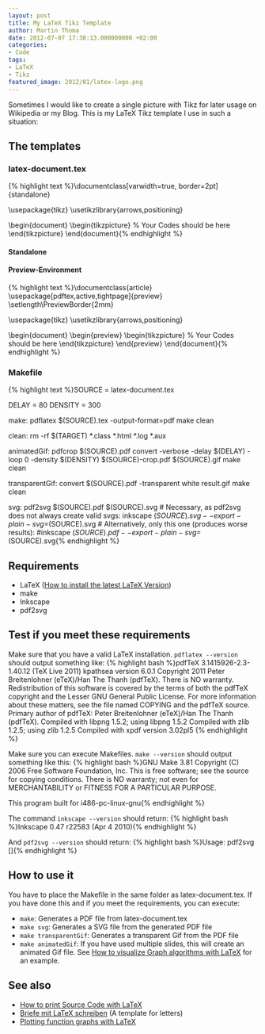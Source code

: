 ```yaml
---
layout: post
title: My LaTeX Tikz Template
author: Martin Thoma
date: 2012-07-07 17:38:13.000000000 +02:00
categories:
- Code
tags:
- LaTeX
- Tikz
featured_image: 2012/01/latex-logo.png
---
```

Sometimes I would like to create a single picture with Tikz for later usage on Wikipedia or my Blog. This is my LaTeX Tikz template I use in such a situation:

<h2>The templates</h2>
<h3>latex-document.tex</h3>
{% highlight text %}\documentclass[varwidth=true, border=2pt]{standalone}

\usepackage{tikz}
\usetikzlibrary{arrows,positioning} 

\begin{document}
\begin{tikzpicture}
    % Your Codes should be here
\end{tikzpicture}
\end{document}{% endhighlight %}

<h4>Standalone</h4>
<h4>Preview-Environment</h4>
{% highlight text %}\documentclass{article}
\usepackage[pdftex,active,tightpage]{preview}
\setlength\PreviewBorder{2mm}

\usepackage{tikz}
\usetikzlibrary{arrows,positioning} 

\begin{document}
\begin{preview}
\begin{tikzpicture}
    % Your Codes should be here
\end{tikzpicture}
\end{preview}
\end{document}{% endhighlight %}

<h3>Makefile</h3>
{% highlight text %}SOURCE = latex-document.tex

DELAY = 80
DENSITY = 300

make:
	pdflatex $(SOURCE).tex -output-format=pdf
	make clean

clean:
	rm -rf  $(TARGET) *.class *.html *.log *.aux

animatedGif:
	pdfcrop $(SOURCE).pdf
	convert -verbose -delay $(DELAY) -loop 0 -density $(DENSITY) $(SOURCE)-crop.pdf $(SOURCE).gif
	make clean

transparentGif:
	convert $(SOURCE).pdf -transparent white result.gif
	make clean

svg:
	pdf2svg $(SOURCE).pdf $(SOURCE).svg
	# Necessary, as pdf2svg does not always create valid svgs:
	inkscape $(SOURCE).svg --export-plain-svg=$(SOURCE).svg
	# Alternatively, only this one (produces worse results):
	#inkscape $(SOURCE).pdf --export-plain-svg=$(SOURCE).svg{% endhighlight %}

<h2>Requirements</h2>
<ul>
    <li>LaTeX (<a href="../how-to-install-the-latest-latex-version/" title="How to install the latest LaTeX Version">How to install the latest LaTeX Version</a>)</li>
    <li>make</li>
    <li>Inkscape</li>
    <li>pdf2svg</li>
</ul>

<h2>Test if you meet these requirements</h2>
Make sure that you have a valid LaTeX installation. <code>pdflatex --version</code> should output something like:
{% highlight bash %}pdfTeX 3.1415926-2.3-1.40.12 (TeX Live 2011)
kpathsea version 6.0.1
Copyright 2011 Peter Breitenlohner (eTeX)/Han The Thanh (pdfTeX).
There is NO warranty.  Redistribution of this software is
covered by the terms of both the pdfTeX copyright and
the Lesser GNU General Public License.
For more information about these matters, see the file
named COPYING and the pdfTeX source.
Primary author of pdfTeX: Peter Breitenlohner (eTeX)/Han The Thanh (pdfTeX).
Compiled with libpng 1.5.2; using libpng 1.5.2
Compiled with zlib 1.2.5; using zlib 1.2.5
Compiled with xpdf version 3.02pl5
{% endhighlight %}

Make sure you can execute Makefiles. <code>make --version</code> should output something like this:
{% highlight bash %}GNU Make 3.81
Copyright (C) 2006  Free Software Foundation, Inc.
This is free software; see the source for copying conditions.
There is NO warranty; not even for MERCHANTABILITY or FITNESS FOR A
PARTICULAR PURPOSE.

This program built for i486-pc-linux-gnu{% endhighlight %}

The command <code>inkscape --version</code> should return:
{% highlight bash %}Inkscape 0.47 r22583 (Apr  4 2010){% endhighlight %}

And <code>pdf2svg --version</code> should return:
{% highlight bash %}Usage: pdf2svg <in file.pdf> <out file.svg> [<page no>]{% endhighlight %}

<h2>How to use it</h2>
You have to place the Makefile in the same folder as latex-document.tex. If you have done this and if you meet the requirements, you can execute:
<ul>
  <li><code>make</code>: Generates a PDF file from latex-document.tex</li>
  <li><code>make svg</code>: Generates a SVG file from the generated PDF file</li>
  <li><code>make transparentGif</code>: Generates a transparent Gif from the PDF file</li>
  <li><code>make animatedGif</code>: If you have used multiple slides, this will create an animated Gif file. See <a href="../how-to-visualize-graph-algorithms-with-latex/" title="How to visualize Graph algorithms with LaTeX">How to visualize Graph algorithms with LaTeX</a> for an example.</li>
</ul>

<h2>See also</h2>
<ul>
  <li><a href="../how-to-print-source-code-with-latex/" title="How to print Source Code with LaTeX">How to print Source Code with LaTeX</a></li>
  <li><a href="../briefe-mit-latex-schreiben/" title="Briefe mit LaTeX schreiben">Briefe mit LaTeX schreiben</a> (A template for letters)</li>
  <li><a href="../plotting-function-graphs-with-latex/" title="Plotting function graphs with LaTeX">Plotting function graphs with LaTeX</a></li>
</ul>
